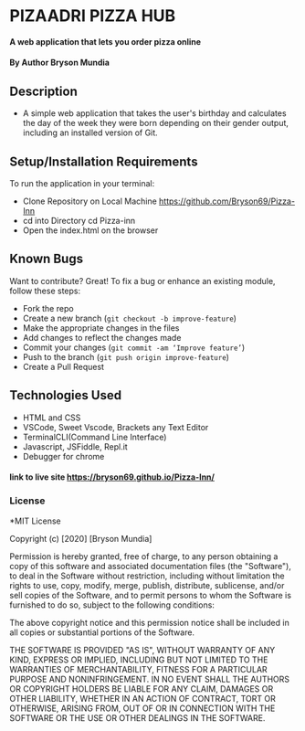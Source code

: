 # PIZAADRI PIZZA HUB
#### A web application that lets you order pizza online
#### By **Author Bryson Mundia**
## Description
- A simple web application that takes the user's birthday and calculates the day of the week they were born depending on their gender output, including an installed version of Git.
## Setup/Installation Requirements
To run the application in your terminal: 
- Clone Repository on Local Machine https://github.com/Bryson69/Pizza-Inn
- cd into Directory  cd Pizza-inn
- Open the index.html on the browser
## Known Bugs
Want to contribute? Great!
To fix a bug or enhance an existing module, follow these steps:
- Fork the repo
- Create a new branch (`git checkout -b improve-feature`)
- Make the appropriate changes in the files
- Add changes to reflect the changes made
- Commit your changes (`git commit -am ‘Improve feature’`)
- Push to the branch (`git push origin improve-feature`)
- Create a Pull Request
## Technologies Used
- HTML and CSS
- VSCode, Sweet Vscode, Brackets any Text Editor
- TerminalCLI(Command Line Interface)
- Javascript, JSFiddle, Repl.it
- Debugger for chrome

#### link to live site   https://bryson69.github.io/Pizza-Inn/

### License
*MIT License

Copyright (c) [2020] [Bryson Mundia]

Permission is hereby granted, free of charge, to any person obtaining a copy
of this software and associated documentation files (the "Software"), to deal
in the Software without restriction, including without limitation the rights
to use, copy, modify, merge, publish, distribute, sublicense, and/or sell
copies of the Software, and to permit persons to whom the Software is
furnished to do so, subject to the following conditions:

The above copyright notice and this permission notice shall be included in all
copies or substantial portions of the Software.

THE SOFTWARE IS PROVIDED "AS IS", WITHOUT WARRANTY OF ANY KIND, EXPRESS OR
IMPLIED, INCLUDING BUT NOT LIMITED TO THE WARRANTIES OF MERCHANTABILITY,
FITNESS FOR A PARTICULAR PURPOSE AND NONINFRINGEMENT. IN NO EVENT SHALL THE
AUTHORS OR COPYRIGHT HOLDERS BE LIABLE FOR ANY CLAIM, DAMAGES OR OTHER
LIABILITY, WHETHER IN AN ACTION OF CONTRACT, TORT OR OTHERWISE, ARISING FROM,
OUT OF OR IN CONNECTION WITH THE SOFTWARE OR THE USE OR OTHER DEALINGS IN THE
SOFTWARE. 